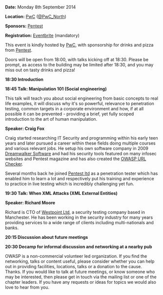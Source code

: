 **Date:** Monday 8th September 2014

**Location:** [PwC](http://www.pwc.co.uk/)
([@PwC_North](https://twitter.com/PwC_North))

**Sponsors:** [Pentest](http://pentest.co.uk)

**Registration:**
[Eventbrite](https://www.eventbrite.co.uk/e/owasp-manchester-chapter-8th-september-2014-tickets-1825174145)
(mandatory)

This event is kindly hosted by [PwC](http://www.pwc.co.uk/), with
sponsorship for drinks and pizza from [Pentest](http://pentest.co.uk).

Doors will be open from 18:00, with talks kicking off at 18:30. Please
be prompt, as access to the building may be limited after 18:30, and you
may miss out on tasty drinks and pizza\!

**18:30 Introduction**

**18:45 Talk: Manipulation 101 (Social engineering)**

This talk will teach you about social engineering from basic concepts to
real life examples, it will discuss why it's so powerful, relevance to
penetration testing, common targets in a corporate environment and how,
if at all possible it can be prevented - providing a brief, yet fully
scoped introduction to the art of human manipulation.

**Speaker: Craig Fox**

Craig started researching IT Security and programming within his early
teen years and later pursued a career within these fields doing multiple
courses and various relevant jobs. He setup his own software company in
2009 [Dreamwalker Software](http://www.dreamwalker-software.com/) and
had his security tools featured on many infosec websites and Pentest
magazine and has also created the [OWASP URL
Checker](https://www.owasp.org/index.php/OWASP_URL_Checker).

Several months back he joined [Pentest ltd](http://www.pentest.co.uk/)
as a penetration tester which has enabled him to learn a lot and
respectively put his training and experience to practice in live testing
which is incredibly challenging yet fun.

**19:30 Talk: When XML Attacks (XML External Entities)**

**Speaker: Richard Moore**

Richard is CTO of [Westpoint Ltd](http://www.westpoint.ltd.uk), a
security testing company based in Manchester. He has been working in the
security industry for many years providing services to a wide range of
clients including multi-nationals and banks.

**20:15 Discussion about future meetings**

**20:30 Decamp for informal discussion and networking at a nearby pub**

OWASP is a non-commercial volunteer led organization. If you find the
networking, talks or content useful, please consider whether you can
help out in providing facilities, locations, talks or a donation to the
cause. Thanks. If you would like to talk at future meetings, or know
someone who may be interested, then please get in touch via the mailing
list or one of the chapter leaders. If you have any requests or ideas
for topics we would also love to hear from you.